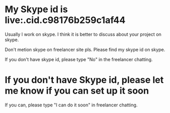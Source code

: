 # My Skype id is live:.cid.c98176b259c1af44

Usually I work on skype.
I think it is better to discuss about your project on skype.

Don't metion skype on freelancer site pls.
Please find my skype id on skype.

If you don't have skype id, please type "No" in the freelancer chatting.

# If you don't have Skype id, please let me know if you can set up it soon

If you can, please type "I can do it soon" in freelancer chatting.
